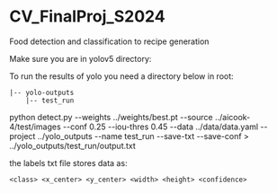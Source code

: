 # CV_FinalProj_S2024
Food detection and classification to recipe generation

Make sure you are in yolov5 directory:

To run the results of yolo you need a directory below in root:
```
|-- yolo-outputs
    |-- test_run
```
python detect.py --weights ../weights/best.pt --source ../aicook-4/test/images --conf 0.25 --iou-thres 0.45 --data ../data/data.yaml --project ../yolo_outputs --name test_run --save-txt --save-conf > ../yolo_outputs/test_run/output.txt

the labels txt file stores data as:
```
<class> <x_center> <y_center> <width> <height> <confidence>
```